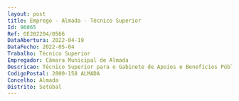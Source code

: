 ```yaml
--- 
layout: post
title: Emprego - Almada - Técnico Superior
Id: 96065
Ref: OE202204/0566
DataAbertura: 2022-04-19
DataFecho: 2022-05-04
Trabalho: Técnico Superior
Empregador: Câmara Municipal de Almada
Descricao: Técnico Superior para o Gabinete de Apoios e Benefícios Públicos da Direção Municipal de Desenvolvimento Social.Habilitação Literária    Licenciatura em Gestão, Economia ou outra cujo perfil se revele adequado para o exercício das funções.Caracterização do posto de trabalho   Preparação da abertura das fases de candidatura às linhas de apoio do município   Análise técnico administrativa das candidaturas   Análise de elegibilidade das entidades candidatas   Avaliação da conformidade das candidaturas com as condições de elegibilidade regulamentarmente definidas   Apoio à análise de reclamações   Elaboração de pareceres técnicos e propostas de decisão a submeter à hierarquia   Realização de ações de controlo   Gestão de bases de dados, plataformas e outros suportes operacionais de apoio à função.Competências Profissionais Específicas     Domínio da utilização de aplicações Microsoft Office (Outlook, Word, Access, Excel, Power Point)   Experiência de trabalho em equipa   Elevada capacidade de interação, boa comunicação oral e verbal   Elevada habilidade na escrita   Capacidade de autonomia na organização do trabalho.Competências Pessoais   Capacidade de adaptação   Iniciativa e ou proatividade   Espírito de equipa   Foco   Capacidade de resolução de problemas.
CodigoPostal: 2800-158 ALMADA
Concelho: Almada
Distrito: Setúbal
--- 
```

